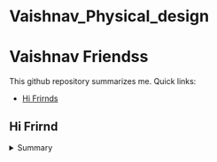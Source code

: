 # Vaishnav_Physical_design

# Vaishnav Friendss
This github repository summarizes me. Quick links:

- [Hi Frirnds](#hi-frirnd)



## Hi Frirnd
<details>
 <summary> Summary </summary>
	
Chai Pillo

</details>	
